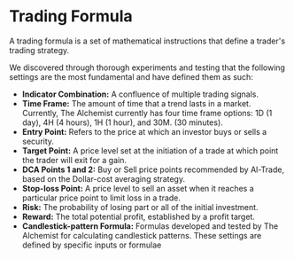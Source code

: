 # Trading Formula



A trading formula is a set of mathematical instructions that define a trader's trading strategy.&#x20;

We discovered through thorough experiments and testing that the following settings are the most fundamental and have defined them as such:

* **Indicator Combination:** A confluence of multiple trading signals.&#x20;
* **Time Frame:** The amount of time that a trend lasts in a market. Currently, The Alchemist currently has four time frame options: 1D (1 day), 4H (4 hours), 1H (1 hour), and 30M. (30 minutes).
* **Entry Point:** Refers to the price at which an investor buys or sells a security.&#x20;
* **Target Point:** A price level set at the initiation of a trade at which point the trader will exit for a gain.&#x20;
* **DCA Points 1 and 2:** Buy or Sell price points recommended by Al-Trade, based on the Dollar-cost averaging strategy.&#x20;
* **Stop-loss Point:** A price level to sell an asset when it reaches a particular price point to limit loss in a trade.&#x20;
* **Risk:** The probability of losing part or all of the initial investment.&#x20;
* **Reward:** The total potential profit, established by a profit target.
* **Candlestick-pattern Formula:** Formulas developed and tested by The Alchemist for calculating candlestick patterns. These settings are defined by specific inputs or formulae

